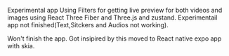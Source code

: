 Experimental app Using Filters for getting live preview for both videos and images using React Three Fiber and Three.js and zustand.
Experimentail app not finished(Text,Sitckers and Audios not working).

Won't finish the app. Got insipired by this moved to React native expo app with skia.

